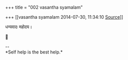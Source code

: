 +++
title = "002 vasantha syamalam"

+++
[[vasantha syamalam	2014-07-30, 11:34:10 [Source](https://groups.google.com/g/samskrita/c/EXfELMT-sJs)]]



धन्यवादः महोदय।



--  
\*Self help is the best help.\*  

